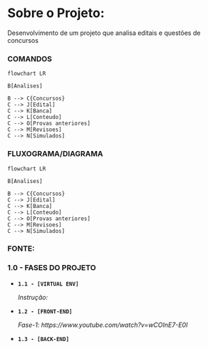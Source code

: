 # Sobre o Projeto:
Desenvolvimento de um projeto que analisa editais e questões de concursos


### COMANDOS

```
flowchart LR

B[Analises]

B --> C{Concursos}
C --> J[Edital]
C --> K[Banca]
C --> L[Conteudo]
C --> O[Provas anteriores]
C --> M[Revisoes]
C --> N[Simulados]
```


### FLUXOGRAMA/DIAGRAMA

```mermaid
flowchart LR

B[Analises]

B --> C{Concursos}
C --> J[Edital]
C --> K[Banca]
C --> L[Conteudo]
C --> O[Provas anteriores]
C --> M[Revisoes]
C --> N[Simulados]

```

### FONTE:


### 1.0 - FASES DO PROJETO

<ul>
  
  <li>
    <p><b><code>1.1 - [VIRTUAL ENV] </code></b></p>
    <p><i> Instrução:  </i></p>
  </li>
  
  <li>
    <p><b><code>1.2 - [FRONT-END] </code></b></p>
    <p><i> Fase-1: https://www.youtube.com/watch?v=wCOInE7-E0I  </i></p>
  </li> 
  
  <li>
    <p><b><code>1.3 - [BACK-END] </code></b></p>
    <p><i>  </i></p>
  </li>
  
</ul>

